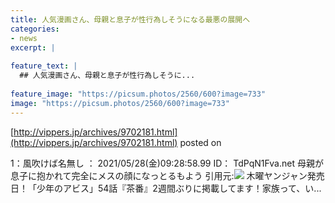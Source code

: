 ```yaml
---
title: 人気漫画さん、母親と息子が性行為しそうになる最悪の展開へ
categories:
- news
excerpt: |
  
feature_text: |
  ## 人気漫画さん、母親と息子が性行為しそうに...
  
feature_image: "https://picsum.photos/2560/600?image=733"
image: "https://picsum.photos/2560/600?image=733"
---
```


[http://vippers.jp/archives/9702181.html](http://vippers.jp/archives/9702181.html)
posted on 

<!--more-->

1：風吹けば名無し ： 2021/05/28(金)09:28:58.99 ID： TdPqN1Fva.net 母親が息子に抱かれて完全にメスの顔になっとるもよう 引用元:![](https://i.imgur.com/7ZLsNqb.jpg) 木曜ヤンジャン発売日！「少年のアビス」54話『茶番』2週間ぶりに掲載してます！家族って、い...
